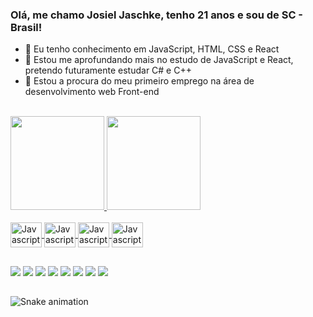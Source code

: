 ### Olá, me chamo Josiel Jaschke, tenho 21 anos e sou de SC - Brasil!

- 🔭 Eu tenho conhecimento em JavaScript, HTML, CSS e React
- 🌱 Estou me aprofundando mais no estudo de JavaScript e React, pretendo futuramente estudar C# e C++
- 👯 Estou a procura do meu primeiro emprego na área de desenvolvimento web Front-end
<br>
<div>
  <a href="https://github.com/JosielJ">
  <img height="150cm" src="https://github-readme-stats.vercel.app/api?username=josielj&show_iconcs=true&theme=dracula&include_all_commits=true&private=true"/>
  <img height="150cm" src="https://github-readme-stats.vercel.app/api/top-langs/?username=josielj&layout=compact&langs_count=16&theme=dracula"/>
</div>
<br>
<div>
  <img align="center" alt="Javascript Icon" height="40" width="50" src="https://cdn.jsdelivr.net/gh/devicons/devicon/icons/javascript/javascript-original.svg"/>
  <img align="center" alt="Javascript Icon" height="40" width="50" src="https://cdn.jsdelivr.net/gh/devicons/devicon/icons/html5/html5-original.svg"/>
  <img align="center" alt="Javascript Icon" height="40" width="50" src="https://cdn.jsdelivr.net/gh/devicons/devicon/icons/css3/css3-original.svg"/>
  <img align="center" alt="Javascript Icon" height="40" width="50" src="https://cdn.jsdelivr.net/gh/devicons/devicon/icons/react/react-original.svg"/>
</div>
  
##
  
<div>
  <a href="https://api.whatsapp.com/send?phone=5547996598079&text=Ol%C3%A1%2C%20vi%20seu%20perfil%20no%20GitHub%20e%20gostaria%20de%20conversar%20mais%20com%20voc%C3%AA!" target="_blank"><img src="https://img.shields.io/badge/WhatsApp-25D366?style=for-the-badge&logo=whatsapp&logoColor=white" target="_blank"/></a>
  <a href="https://t.me/josieljaschke" target="_blank"><img src="https://img.shields.io/badge/Telegram-2CA5E0?style=for-the-badge&logo=telegram&logoColor=white" target="_blank"/></a>
  <a href="mailto:josieljaschkez@gmail.com?subject=Olá%2C%20vi%20seu%20perfil%20no%20GitHub%20e%20gostaria%20de%20conversar%20mais%20com%20você!" target="_blank"><img src="https://img.shields.io/badge/Gmail-D14836?style=for-the-badge&logo=gmail&logoColor=white" target="_blank"/></a>
  <a href="mailto:josieljaschke@outlook.com?subject=Olá%2C%20vi%20seu%20perfil%20no%20GitHub%20e%20gostaria%20de%20conversar%20mais%20com%20você!" target="_blank"><img src="https://img.shields.io/badge/Microsoft_Outlook-0078D4?style=for-the-badge&logo=microsoft-outlook&logoColor=white" target="_blank"/></a>
  <a href="https://discord.gg/HUAX7a35fD" target="_blank"><img src="https://img.shields.io/badge/Discord-7289DA?style=for-the-badge&logo=discord&logoColor=white" target="_blank"/></a>
  <a href="https://www.instagram.com/josieljaschke/" target="_blank"><img src="https://img.shields.io/badge/Instagram-E4405F?style=for-the-badge&logo=instagram&logoColor=white" target="_blank"/></a>
  <a href="https://twitter.com/josieljaschke" target="_blank"><img src="https://img.shields.io/badge/Twitter-1DA1F2?style=for-the-badge&logo=twitter&logoColor=white" target="_blank"/></a>
  <a href="https://www.linkedin.com/in/josiel-jaschke-gon%C3%A7alves-dos-santos-5b2b17195/" target="_blank"><img src="https://img.shields.io/badge/LinkedIn-0077B5?style=for-the-badge&logo=linkedin&logoColor=white" target="_blank"/></a>
</div>
  
##
  
![Snake animation](https://github.com/josielj/josielj/blob/output/github-contribution-grid-snake.svg)

